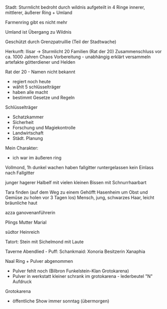 Stadt: Sturmlicht
bedroht durch wildnis
aufgeteilt in 4 Ringe
innerer, mittlerer, äußerer Ring + Umland

Farmenring gibt es nicht mehr

Umland ist Übergang zu Wildnis

Geschützt durch Grenzpatruillie (Teil der Stadtwache)

Herkunft:
Ilisar -> Sturmlicht 20 Familien (Rat der 20) Zusammenschluss vor ca. 1000 Jahren Chaos Vorbereitung - unabhängig erklärt
versammeln artefakte götterdiener und Helden

Rat der 20 - Namen nicht bekannt
- regiert noch heute
- wählt 5 schlüsselträger
- haben alle macht
- bestimmt Gesetze und Regeln

Schlüsselträger
- Schatzkammer
- Sicherheit
- Forschung und Magiekontrolle
- Landwirtschaft
- Städt. Planung

Mein Charakter:

- ich war im äußeren ring

Vollmond, 1h dunkel
wachen haben fallgitter runtergelassen
kein Einlass nach Fallgitter


junger hagerer Halbelf mit vielen kleinen Bissen mit Schnurrhaarbart

Tara finden (auf dem Weg zu einem Gehöfft Hasenheim um Obst und Gemüse zu holen vor 3 Tagen los)
Mensch, jung, schwarzes Haar, leicht bräunliche haut

azza ganovenanführerin

Plings Mutter Marial

südtor Heinreich


Tatort:
Stein mit Sichelmond mit Laute

Taverne Abendlied - Puff:
Schankmaid: Xonoria
Besitzerin Xanaphia

Naal Ring + Pulver abgenommen
- Pulver fehlt noch (Bilbron Funkelstein-Klan Grotokarena)
- Pulver in werkstatt kleiner schrank im grotokarena - lederbeutel "N" Aufdruck

Grotokarena
- öffentliche Show immer sonntag (übermorgen)